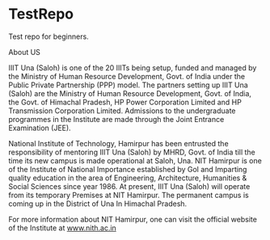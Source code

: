 # TestRepo
Test repo for beginners.

About US

IIIT Una (Saloh) is one of the 20 IIITs being setup, funded and managed by the Ministry of Human Resource Development, Govt. of India under the Public Private Partnership (PPP) model. The partners setting up IIIT Una (Saloh) are the Ministry of Human Resource Development, Govt. of India, the Govt. of Himachal Pradesh, HP Power Corporation Limited and HP Transmission Corporation Limited. Admissions to the undergraduate programmes in the Institute are made through the Joint Entrance Examination (JEE). 

National Institute of Technology, Hamirpur has been entrusted the responsibility of mentoring IIIT Una (Saloh) by MHRD, Govt. of India till the time its new campus is made operational at Saloh, Una. NIT Hamirpur is one of the Institute of National Importance established by Gol and Imparting quality education in the area of Engineering, Architecture, Humanities & Social Sciences since year 1986. At present, IIIT Una (Saloh) will operate from its temporary Premises at NIT Hamirpur. The permanent campus is coming up in the District of Una In Himachal Pradesh.

For more information about NIT Hamirpur, one can visit the official website of the Institute at www.nith.ac.in

